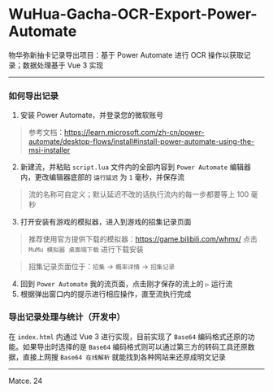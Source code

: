 # WuHua-Gacha-OCR-Export-Power-Automate
物华弥新抽卡记录导出项目：基于 Power Automate 进行 OCR 操作以获取记录；数据处理基于 Vue 3 实现

----

### 如何导出记录
1. 安装 Power Automate，并登录您的微软账号
> 参考文档：https://learn.microsoft.com/zh-cn/power-automate/desktop-flows/install#install-power-automate-using-the-msi-installer
2. 新建流，并粘贴 `script.lua` 文件内的全部内容到 `Power Automate` 编辑器内，更改编辑器底部的 `运行延迟` 为 `1` 毫秒，并保存流
> 流的名称可自定义；默认延迟不改的话执行流内的每一步都要等上 100 毫秒
3. 打开安装有游戏的模拟器，进入到游戏的招集记录页面
> 推荐使用官方提供下载的模拟器：https://game.bilibili.com/whmx/ 点击 `MuMu 模拟器 桌面端下载` 进行下载安装

> 招集记录页面位于：`招集` → `概率详情` → `招集记录`
4. 回到 `Power Automate` 我的流页面，点击刚才保存的流上的 `▷` 运行流
5. 根据弹出窗口内的提示进行相应操作，直至流执行完成

### 导出记录处理与统计（开发中）
在 `index.html` 内通过 Vue 3 进行实现，目前实现了 `Base64` 编码格式还原的功能。如果导出时选择的是 `Base64` 编码格式则可以通过第三方的转码工具还原数据，直接上网搜 `Base64 在线解析` 就能找到各种网站来还原成明文记录 

----

Matce. 24
